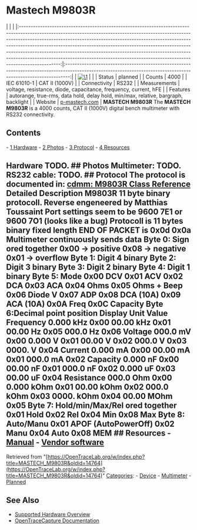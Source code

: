 # Mastech M9803R

| | | |:-----------------------------------------------------------------------------------------------------------------------------------------------------------------------------------------------------------------------------------------------------------------------------------------------------------------------------------------------------------------------------------------------------------------------------------------------------------------------------------------------------:|:--------------------------------------------------------------------------------------------------------------------------------------------------------------:| | [![\1](../../assets/hardware/general/\2)](./File:800px-Mastech_m9803r_device_front.png.html) | | | Status | planned | | Counts | 4000 | | IEC 61010-1 | CAT II (1000V) | | Connectivity | RS232 | | Measurements | voltage, resistance, diode, capacitance, frequency, current, hFE | | Features | autorange, true-rms, data hold, delay hold, min/max, relative, bargraph, backlight | | Website | [p-mastech.com](http://web.archive.org/web/20100201191512/http://www.p-mastech.com/products/04_dm/m9803r.html) | **MASTECH M9803R** The **MASTECH M9803R** is a 4000 counts, CAT II (1000V) digital bench multimeter with RS232 connectivity. 
## Contents 
\- [1 Hardware](MASTECH_M9803R.html#Hardware) \- [2 Photos](MASTECH_M9803R.html#Photos) \- [3 Protocol](MASTECH_M9803R.html#Protocol) \- [4 Resources](MASTECH_M9803R.html#Resources) 
## Hardware TODO. ## Photos **Multimeter**: TODO. **RS232 cable:** TODO. ## Protocol The protocol is documented in: [cdmm: M9803R Class Reference](http://www.mtoussaint.de/cdmm/doc/html/classM9803R.html) Detailed Description M9803R 11 byte binary protocoll. Reverse engeneered by Matthias Toussaint Port settings seem to be 9600 7E1 or 9600 7O1 (looks like a bug) Protocoll is 11 bytes binary fixed length END OF PACKET is 0x0d 0x0a Multimeter continuously sends data Byte 0: Sign ored together 0x00 -> positive 0x08 -> negative 0x01 -> overflow Byte 1: Digit 4 binary Byte 2: Digit 3 binary Byte 3: Digit 2 binary Byte 4: Digit 1 binary Byte 5: Mode 0x00 DCV 0x01 ACV 0x02 DCA 0x03 ACA 0x04 Ohms 0x05 Ohms + Beep 0x06 Diode V 0x07 ADP 0x08 DCA (10A) 0x09 ACA (10A) 0x0A Freq 0x0C Capacity Byte 6:Decimal point position Display Unit Value Frequency 0.000 kHz 0x00 00.00 kHz 0x01 00.00 Hz 0x05 000.0 Hz 0x06 Voltage 000.0 mV 0x00 0.000 V 0x01 00.00 V 0x02 000.0 V 0x03 0000\. V 0x04 Current 0.000 mA 0x00 00.00 mA 0x01 000.0 mA 0x02 Capacity 0.000 nF 0x00 00.00 nF 0x01 000.0 nF 0x02 0.000 uF 0x03 00.00 uF 0x04 Resistance 000.0 Ohm 0x00 0.000 kOhm 0x01 00.00 kOhm 0x02 000.0 kOhm 0x03 0000\. kOhm 0x04 00.00 MOhm 0x05 Byte 7: Hold/min/Max/Rel ored together 0x01 Hold 0x02 Rel 0x04 Min 0x08 Max Byte 8: Auto/Manu 0x01 APOF (AutoPowerOff) 0x02 Manu 0x04 Auto 0x08 MEM ## Resources \- [Manual](http://www.pollin.de/shop/downloads/D830256B.PDF) \- [Vendor software](http://www.pollin.de/shop/downloads/D830256S.ZIP)
Retrieved from "[https://OpenTraceLab.org/w/index.php?title=MASTECH_M9803R&oldid=14764](https://OpenTraceLab.org/w/index.php?title=MASTECH_M9803R&oldid=14764)" 
[Categories](specialcategories-specialcategories.md): \- [Device](./Category:Device.html "Category:Device") \- [Multimeter](./Category:Multimeter.html "Category:Multimeter") \- [Planned](./Category:Planned.html "Category:Planned")

## See Also
- [Supported Hardware Overview](../supported-hardware.md)
- [OpenTraceCapture Documentation](../../opentracecapture/overview.md)
